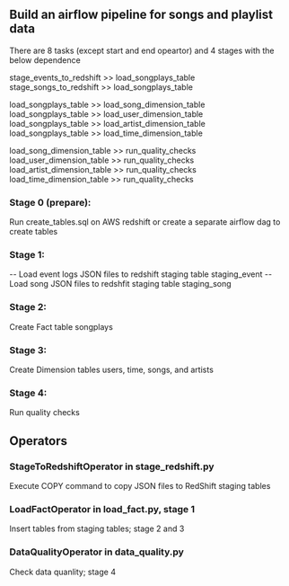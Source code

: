 ## Build an airflow pipeline for songs and playlist data
There are 8 tasks (except start and end opeartor) and 4 stages
with the below dependence


stage_events_to_redshift >> load_songplays_table  <br />
stage_songs_to_redshift >> load_songplays_table  <br />


load_songplays_table >> load_song_dimension_table  <br />
load_songplays_table >> load_user_dimension_table  <br />
load_songplays_table >> load_artist_dimension_table  <br />
load_songplays_table >> load_time_dimension_table  <br />

load_song_dimension_table >> run_quality_checks  <br />
load_user_dimension_table >> run_quality_checks  <br />
load_artist_dimension_table >> run_quality_checks <br />
load_time_dimension_table >> run_quality_checks  <br />

### Stage 0 (prepare):
Run create_tables.sql on AWS redshift or create a separate airflow dag to create tables
### Stage 1:
-- Load event logs JSON files to redshift staging table staging_event
-- Load song JSON files to redshfit staging table staging_song
### Stage 2:
Create Fact table songplays
### Stage 3:
Create Dimension tables users, time, songs, and artists
### Stage 4:
Run quality checks

## Operators
### StageToRedshiftOperator in stage_redshift.py
Execute COPY command to copy JSON files to RedShift staging tables
### LoadFactOperator in load_fact.py, stage 1
Insert tables from staging tables; stage 2 and 3
### DataQualityOperator in data_quality.py
Check data quanlity; stage 4 
